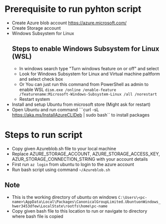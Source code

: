 # Prerequisite to run pyhton script
* Create Azure blob account https://azure.microsoft.com/
* Create Storage account
* Windows Subsystem for Linux
  ## Steps to enable Windows Subsystem for Linux (WSL)
  * In windows search type "Turn windows feature on or off" and select
  * Look for Windows Subsystem for Linux and Virtual machine paltform and select check box
  * Or You can just run this command from PowerShell as admin to enable WSL ```dism.exe /online /enable-feature /featurename:Microsoft-Windows-Subsystem-Linux /all /norestart```
  * Restart system
* Install and setup Ubuntu from microsoft store (Might ask for restart)
* Open Ubuntu and run command ```curl -sL https://aka.ms/InstallAzureCLIDeb | sudo bash`` to install packages

# Steps to run script
* Copy given Azureblob.sh file to your local machine
* Replace AZURE_STORAGE_ACCOUNT, AZURE_STORAGE_ACCESS_KEY, AZUR_STORAGE_CONNECTION_STRING with your account details
* First run ```az login``` from ubuntu to login to the azure account 
* Run bash script using command ```~/Azureblob.sh```

## Note 
* This is the working directory of ubuntu on windows ```C:\Users\<pc-name>\AppData\Local\Packages\CanonicalGroupLimited.UbuntuonWindows_hwer3453dfew\LocalState\rootfs\home\pc-name``` 
* Copy given bash file to this location to run or navigate to directory where bash file is copied
